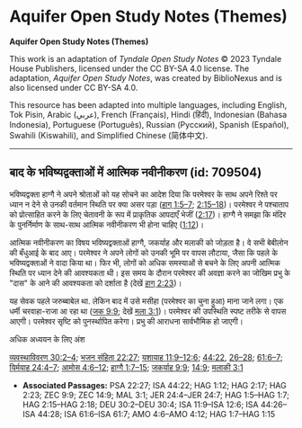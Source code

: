# Aquifer Open Study Notes (Themes)

**Aquifer Open Study Notes (Themes)**

This work is an adaptation of *Tyndale Open Study Notes* © 2023 Tyndale House Publishers, licensed under the CC BY\-SA 4\.0 license. The adaptation, *Aquifer Open Study Notes*, was created by BiblioNexus and is also licensed under CC BY\-SA 4\.0\.

This resource has been adapted into multiple languages, including English, Tok Pisin, Arabic (عربي), French (Français), Hindi (हिंदी), Indonesian (Bahasa Indonesia), Portuguese (Português), Russian (Русский), Spanish (Español), Swahili (Kiswahili), and Simplified Chinese (简体中文).



--------------------------------

## बाद के भविष्यद्वक्ताओं में आत्मिक नवीनीकरण (id: 709504)

भविष्यद्वक्ता हाग्गै ने अपने श्रोताओं को यह सोचने का आदेश दिया कि परमेश्वर के साथ अपने रिश्ते पर ध्यान न देने से उनकी वर्तमान स्थिति पर क्या असर पड़ा ([हाग् 1:5–7](https://ref.ly/Hag1:5-Hag1:7); [2:15–18](https://ref.ly/Hag2:15-Hag2:18))। परमेश्वर ने पश्चाताप को प्रोत्साहित करने के लिए चेतावनी के रूप में प्राकृतिक आपदाएँ भेजीं ([2:17](https://ref.ly/Hag2:17))। हाग्गै ने समझा कि मंदिर के पुनर्निर्माण के साथ\-साथ आत्मिक नवीनीकरण भी होना चाहिए ([1:12](https://ref.ly/Hag1:12))।

आत्मिक नवीनीकरण का विषय भविष्यद्वक्ताओं हाग्गै, जकर्याह और मलाकी को जोड़ता है। वे सभी बेबीलोन की बँधुआई के बाद आए। परमेश्वर ने अपने लोगों को उनकी भूमि पर वापस लौटाया, जैसा कि पहले के भविष्यद्वक्ताओं ने वादा किया था। फिर भी, लोगों को अधिक समस्याओं से बचने के लिए अपनी आत्मिक स्थिति पर ध्यान देने की आवश्यकता थी। इस समय के दौरान परमेश्वर की अवज्ञा करने का जोखिम प्रभु के "दास" के आने की आवश्यकता को दर्शाता है (देखें [हाग् 2:23](https://ref.ly/Hag2:23))।

यह सेवक पहले जरुब्बाबेल था. लेकिन बाद में उसे मसीहा (परमेश्वर का चुना हुआ) माना जाने लगा। एक धर्मी चरवाहा\-राजा आ रहा था ([जक 9:9](https://ref.ly/Zech9:9); देखें [मला 3:1](https://ref.ly/Mal3:1))। परमेश्वर की उपस्थिति स्पष्ट तरीके से वापस आएगी। परमेश्वर सृष्टि को पुनर्स्थापित करेगा। प्रभु की आराधना सार्वभौमिक हो जाएगी।

अधिक अध्ययन के लिए अंश

[व्यवस्थाविवरण 30:2–4](https://ref.ly/Deut30:2-Deut30:4); [भजन संहिता 22:27](https://ref.ly/Ps22:27); [यशायाह 11:9–12:6](https://ref.ly/Isa11:9-Isa12:6); [44:22](https://ref.ly/Isa44:22), [26–28](https://ref.ly/Isa44:26-Isa44:28); [61:6–7](https://ref.ly/Isa61:6-Isa61:7); [यिर्मयाह 24:4–7](https://ref.ly/Jer24:4-Jer24:7); [आमोस 4:6–12](https://ref.ly/Amos4:6-Amos4:12); [हाग्गै 1:7–15](https://ref.ly/Hag1:7-Hag1:15); [जकर्याह 9:9](https://ref.ly/Zech9:9); [14:9](https://ref.ly/Zech14:9); [मलाकी 3:1](https://ref.ly/Mal3:1)

* **Associated Passages:** PSA 22:27; ISA 44:22; HAG 1:12; HAG 2:17; HAG 2:23; ZEC 9:9; ZEC 14:9; MAL 3:1; JER 24:4–JER 24:7; HAG 1:5–HAG 1:7; HAG 2:15–HAG 2:18; DEU 30:2–DEU 30:4; ISA 11:9–ISA 12:6; ISA 44:26–ISA 44:28; ISA 61:6–ISA 61:7; AMO 4:6–AMO 4:12; HAG 1:7–HAG 1:15

